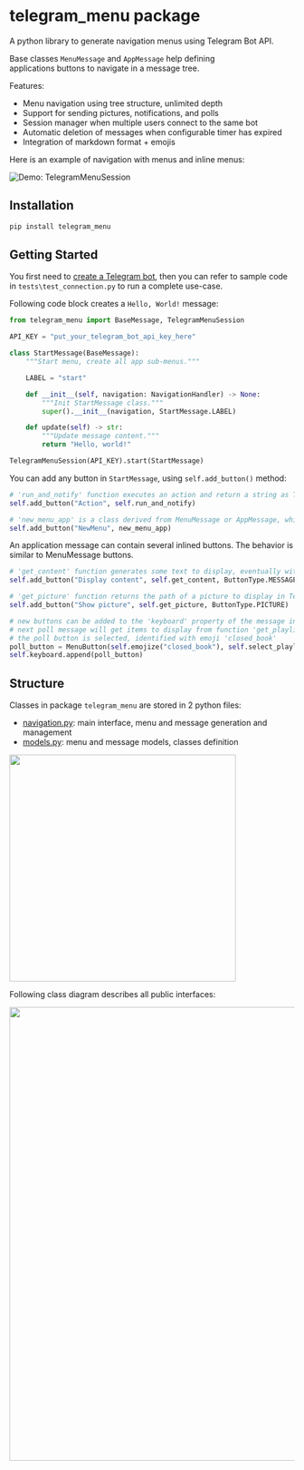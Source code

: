 # telegram_menu package

A python library to generate navigation menus using Telegram Bot API.

Base classes `MenuMessage` and `AppMessage` help defining  
applications buttons to navigate in a message tree. 

Features:

* Menu navigation using tree structure, unlimited depth
* Support for sending pictures, notifications, and polls
* Session manager when multiple users connect to the same bot
* Automatic deletion of messages when configurable timer has expired
* Integration of markdown format + emojis

Here is an example of navigation with menus and inline menus:

![Demo: TelegramMenuSession](https://raw.githubusercontent.com/mevellea/telegram_menu/master/resources/demo.gif)

## Installation

```bash
pip install telegram_menu
```

## Getting Started

You first need to [create a Telegram bot](https://github.com/python-telegram-bot/python-telegram-bot/wiki/Introduction-to-the-API), then you can refer to sample code in ``tests\test_connection.py`` to run a complete use-case.

Following code block creates a ``Hello, World!`` message:

```python
from telegram_menu import BaseMessage, TelegramMenuSession

API_KEY = "put_your_telegram_bot_api_key_here"

class StartMessage(BaseMessage):
    """Start menu, create all app sub-menus."""

    LABEL = "start"

    def __init__(self, navigation: NavigationHandler) -> None:
        """Init StartMessage class."""
        super().__init__(navigation, StartMessage.LABEL)

    def update(self) -> str:
        """Update message content."""
        return "Hello, world!"

TelegramMenuSession(API_KEY).start(StartMessage)
```

You can add any button in ``StartMessage``, using ``self.add_button()`` method:

```python
# 'run_and_notify' function executes an action and return a string as Telegram notification.
self.add_button("Action", self.run_and_notify)

# 'new_menu_app' is a class derived from MenuMessage or AppMessage, which will generate a new menu or a message.
self.add_button("NewMenu", new_menu_app)
```

An application message can contain several inlined buttons. The behavior is similar to MenuMessage buttons.

```python
# 'get_content' function generates some text to display, eventually with markdown formatting
self.add_button("Display content", self.get_content, ButtonType.MESSAGE)

# 'get_picture' function returns the path of a picture to display in Telegram
self.add_button("Show picture", self.get_picture, ButtonType.PICTURE)

# new buttons can be added to the 'keyboard' property of the message instance too.
# next poll message will get items to display from function 'get_playlists_arg', and run 'select_playlist' when 
# the poll button is selected, identified with emoji 'closed_book'
poll_button = MenuButton(self.emojize("closed_book"), self.select_playlist, ButtonType.POLL, self.get_playlists_arg())
self.keyboard.append(poll_button)
```

## Structure

Classes in package ``telegram_menu`` are stored in 2 python files:


* [navigation.py](telegram_menu/navigation.py): main interface, menu and message generation and management
* [models.py](telegram_menu/models.py): menu and message models, classes definition

<img src="https://raw.githubusercontent.com/mevellea/telegram_menu/master/resources/packages.png" width="400"/>

Following class diagram describes all public interfaces:

<img src="https://raw.githubusercontent.com/mevellea/telegram_menu/master/resources/classes.png" width="800"/>
